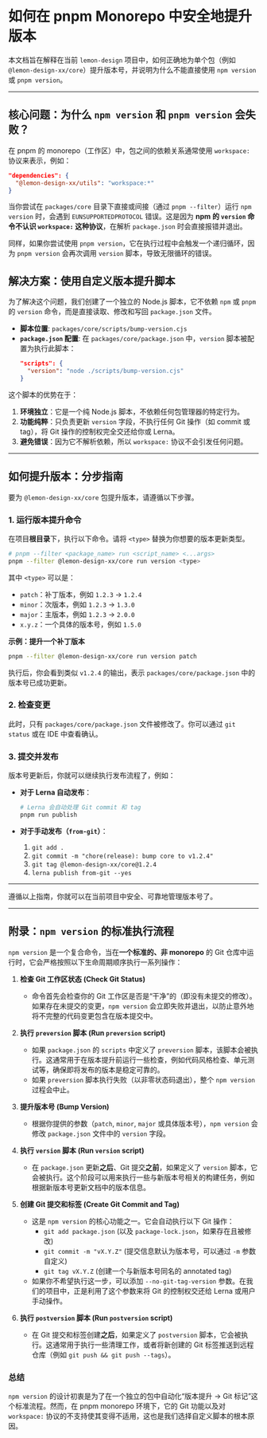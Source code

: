 # 如何在 pnpm Monorepo 中安全地提升版本

本文档旨在解释在当前 `lemon-design` 项目中，如何正确地为单个包（例如 `@lemon-design-xx/core`）提升版本号，并说明为什么不能直接使用 `npm version` 或 `pnpm version`。

---

## 核心问题：为什么 `npm version` 和 `pnpm version` 会失败？

在 pnpm 的 monorepo（工作区）中，包之间的依赖关系通常使用 `workspace:` 协议来表示，例如：

```json
"dependencies": {
  "@lemon-design-xx/utils": "workspace:*"
}
```

当你尝试在 `packages/core` 目录下直接或间接（通过 `pnpm --filter`）运行 `npm version` 时，会遇到 `EUNSUPPORTEDPROTOCOL` 错误。这是因为 **npm 的 `version` 命令不认识 `workspace:` 这种协议**，在解析 `package.json` 时会直接报错并退出。

同样，如果你尝试使用 `pnpm version`，它在执行过程中会触发一个递归循环，因为 `pnpm version` 会再次调用 `version` 脚本，导致无限循环的错误。

## 解决方案：使用自定义版本提升脚本

为了解决这个问题，我们创建了一个独立的 Node.js 脚本，它不依赖 `npm` 或 `pnpm` 的 `version` 命令，而是直接读取、修改和写回 `package.json` 文件。

- **脚本位置**: `packages/core/scripts/bump-version.cjs`
- **`package.json` 配置**: 在 `packages/core/package.json` 中，`version` 脚本被配置为执行此脚本：
  ```json
  "scripts": {
    "version": "node ./scripts/bump-version.cjs"
  }
  ```

这个脚本的优势在于：
1.  **环境独立**：它是一个纯 Node.js 脚本，不依赖任何包管理器的特定行为。
2.  **功能纯粹**：只负责更新 `version` 字段，不执行任何 Git 操作（如 commit 或 tag），将 Git 操作的控制权完全交还给你或 Lerna。
3.  **避免错误**：因为它不解析依赖，所以 `workspace:` 协议不会引发任何问题。

---

## 如何提升版本：分步指南

要为 `@lemon-design-xx/core` 包提升版本，请遵循以下步骤。

### 1. 运行版本提升命令

在项目**根目录**下，执行以下命令。请将 `<type>` 替换为你想要的版本更新类型。

```bash
# pnpm --filter <package_name> run <script_name> <...args>
pnpm --filter @lemon-design-xx/core run version <type>
```

其中 `<type>` 可以是：
- `patch`：补丁版本，例如 `1.2.3` -> `1.2.4`
- `minor`：次版本，例如 `1.2.3` -> `1.3.0`
- `major`：主版本，例如 `1.2.3` -> `2.0.0`
- `x.y.z`：一个具体的版本号，例如 `1.5.0`

**示例：提升一个补丁版本**

```bash
pnpm --filter @lemon-design-xx/core run version patch
```

执行后，你会看到类似 `v1.2.4` 的输出，表示 `packages/core/package.json` 中的版本号已成功更新。

### 2. 检查变更

此时，只有 `packages/core/package.json` 文件被修改了。你可以通过 `git status` 或在 IDE 中查看确认。

### 3. 提交并发布

版本号更新后，你就可以继续执行发布流程了，例如：

- **对于 Lerna 自动发布**：
  ```bash
  # Lerna 会自动处理 Git commit 和 tag
  pnpm run publish
  ```

- **对于手动发布（`from-git`）**：
  1.  `git add .`
  2.  `git commit -m "chore(release): bump core to v1.2.4"`
  3.  `git tag @lemon-design-xx/core@1.2.4`
  4.  `lerna publish from-git --yes`

---

遵循以上指南，你就可以在当前项目中安全、可靠地管理版本号了。

---

## 附录：`npm version` 的标准执行流程

`npm version` 是一个复合命令，当在**一个标准的、非 monorepo** 的 Git 仓库中运行时，它会严格按照以下生命周期顺序执行一系列操作：

1.  **检查 Git 工作区状态 (Check Git Status)**
    *   命令首先会检查你的 Git 工作区是否是“干净”的（即没有未提交的修改）。如果存在未提交的变更，`npm version` 会立即失败并退出，以防止意外地将不完整的代码变更包含在版本提交中。

2.  **执行 `preversion` 脚本 (Run `preversion` script)**
    *   如果 `package.json` 的 `scripts` 中定义了 `preversion` 脚本，该脚本会被执行。这通常用于在版本提升前运行一些检查，例如代码风格检查、单元测试等，确保即将发布的版本是稳定可靠的。
    *   如果 `preversion` 脚本执行失败（以非零状态码退出），整个 `npm version` 过程会中止。

3.  **提升版本号 (Bump Version)**
    *   根据你提供的参数（`patch`, `minor`, `major` 或具体版本号），`npm version` 会修改 `package.json` 文件中的 `version` 字段。

4.  **执行 `version` 脚本 (Run `version` script)**
    *   在 `package.json` 更新**之后**、Git 提交**之前**，如果定义了 `version` 脚本，它会被执行。这个阶段可以用来执行一些与新版本号相关的构建任务，例如根据新版本号更新文档中的版本信息。

5.  **创建 Git 提交和标签 (Create Git Commit and Tag)**
    *   这是 `npm version` 的核心功能之一。它会自动执行以下 Git 操作：
        *   `git add package.json` (以及 `package-lock.json`，如果存在且被修改)
        *   `git commit -m "vX.Y.Z"` (提交信息默认为版本号，可以通过 `-m` 参数自定义)
        *   `git tag vX.Y.Z` (创建一个与新版本号同名的 annotated tag)
    *   如果你不希望执行这一步，可以添加 `--no-git-tag-version` 参数。在我们的项目中，正是利用了这个参数来将 Git 的控制权交还给 Lerna 或用户手动操作。

6.  **执行 `postversion` 脚本 (Run `postversion` script)**
    *   在 Git 提交和标签创建**之后**，如果定义了 `postversion` 脚本，它会被执行。这通常用于执行一些清理工作，或者将新创建的 Git 标签推送到远程仓库（例如 `git push && git push --tags`）。

### 总结

`npm version` 的设计初衷是为了在一个独立的包中自动化“版本提升 -> Git 标记”这个标准流程。然而，在 pnpm monorepo 环境下，它的 Git 功能以及对 `workspace:` 协议的不支持使其变得不适用，这也是我们选择自定义脚本的根本原因。